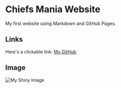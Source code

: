 # Chiefs Mania Website 

My first website using Markdown and GitHub Pages.

## Links

Here's a clickable link: [My GitHub]([https://github.com/evandobler98])

## Image

![My Shiny Image](https://raw.githubusercontent.com/denisecase/pyshiny-penguins-dashboard-express/main/images/LocalAppRunning.JPG)

